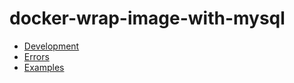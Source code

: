 # docker-wrap-image-with-mysql

- [Development](development.md)
- [Errors](derrors.md)
- [Examples](dexamples.md)

